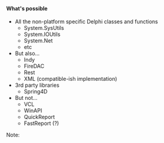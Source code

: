 #### What's possible

* All the non-platform specific Delphi classes and functions
  - System.SysUtils
  - System.IOUtils
  - System.Net
  - etc
* But also...
  - Indy <!-- .element: class="fragment" -->
  - FireDAC <!-- .element: class="fragment" -->
  - Rest <!-- .element: class="fragment" -->
  - XML (compatible-ish implementation) <!-- .element: class="fragment" -->
* 3rd party libraries <!-- .element: class="fragment" -->
  - Spring4D <!-- .element: class="fragment" -->
* But not... <!-- .element: class="fragment" -->
  - VCL <!-- .element: class="fragment" -->
  - WinAPI <!-- .element: class="fragment" -->
  - QuickReport <!-- .element: class="fragment" -->
  - FastReport (?) <!-- .element: class="fragment" -->

Note:
